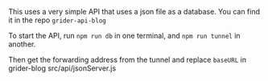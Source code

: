 This uses a very simple API that uses a json file as a database.  You can find it in the repo `grider-api-blog`

To start the API, run `npm run db` in one terminal, and `npm run tunnel` in another.

Then get the forwarding address from the tunnel and replace `baseURL` in grider-blog src/api/jsonServer.js